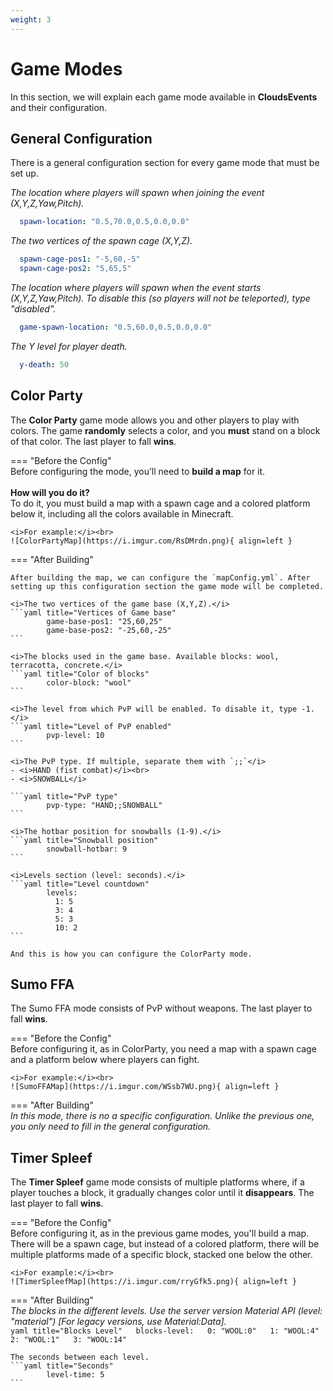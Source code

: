 ```yaml
---  
weight: 3  
---  
```


# Game Modes

In this section, we will explain each game mode available in <b>CloudsEvents</b> and their configuration.  

## General Configuration
There is a general configuration section for every game mode that must be set up.

<i>The location where players will spawn when joining the event (X,Y,Z,Yaw,Pitch).</i>  
```yaml title="Coordinates"  
  spawn-location: "0.5,70.0,0.5,0.0,0.0"  
```
<i>The two vertices of the spawn cage (X,Y,Z).</i>  
```yaml title="Cage Coordinates"  
  spawn-cage-pos1: "-5,60,-5"  
  spawn-cage-pos2: "5,65,5"  
```  

<i>The location where players will spawn when the event starts (X,Y,Z,Yaw,Pitch). To disable this (so players will not be teleported), type "disabled".</i> 
```yaml title="Game Spawn"  
  game-spawn-location: "0.5,60.0,0.5,0.0,0.0"  
```  

<i>The Y level for player death.</i>  
```yaml title="Player Death"  
  y-death: 50  
```  

## Color Party 

The <b>Color Party</b> game mode allows you and other players to play with colors. The game <b>randomly</b> selects a color, and you <b>must</b> stand on a block of that color. The last player to fall <b>wins</b>.  

=== "Before the Config"  
    Before configuring the mode, you’ll need to <b>build a map</b> for it.<br><br> 
    <b>How will you do it?</b><br> 
    To do it, you must build a map with a spawn cage and a colored platform below it, including all the colors available in Minecraft.<br>
    
    <i>For example:</i><br> 
    ![ColorPartyMap](https://i.imgur.com/RsDMrdn.png){ align=left }  

=== "After Building"  

    After building the map, we can configure the `mapConfig.yml`. After setting up this configuration section the game mode will be completed.  

    <i>The two vertices of the game base (X,Y,Z).</i>  
    ```yaml title="Vertices of Game base"  
            game-base-pos1: "25,60,25"  
            game-base-pos2: "-25,60,-25"  
    ```  

    <i>The blocks used in the game base. Available blocks: wool, terracotta, concrete.</i>  
    ```yaml title="Color of blocks"  
            color-block: "wool"  
    ```  

    <i>The level from which PvP will be enabled. To disable it, type -1.</i>  
    ```yaml title="Level of PvP enabled"  
            pvp-level: 10  
    ```  

    <i>The PvP type. If multiple, separate them with `;;`</i>  
    - <i>HAND (fist combat)</i><br>
    - <i>SNOWBALL</i>

    ```yaml title="PvP type"  
            pvp-type: "HAND;;SNOWBALL"  
    ```  

    <i>The hotbar position for snowballs (1-9).</i> 
    ```yaml title="Snowball position"  
            snowball-hotbar: 9  
    ```  

    <i>Levels section (level: seconds).</i>  
    ```yaml title="Level countdown"  
            levels:  
              1: 5  
              3: 4  
              5: 3  
              10: 2  
    ```  

    And this is how you can configure the ColorParty mode.  

## Sumo FFA  
The Sumo FFA mode consists of PvP without weapons. The last player to fall <b>wins</b>.  

=== "Before the Config"  
    Before configuring it, as in ColorParty, you need a map with a spawn cage and a platform below where players can fight.<br> 

    <i>For example:</i><br>
    ![SumoFFAMap](https://i.imgur.com/WSsb7WU.png){ align=left }  

=== "After Building"  
    <i>In this mode, there is no a specific configuration. Unlike the previous one, you only need to fill in the general configuration.</i>

## Timer Spleef  
The <b>Timer Spleef</b> game mode consists of multiple platforms where, if a player touches a block, it gradually changes color until it <b>disappears</b>. The last player to fall <b>wins</b>.  

=== "Before the Config"  
    Before configuring it, as in the previous game modes, you'll build a map. There will be a spawn cage, but instead of a colored platform, there will be multiple platforms made of a specific block, stacked one below the other.<br> 

    <i>For example:</i><br>  
    ![TimerSpleefMap](https://i.imgur.com/rryGfk5.png){ align=left }  

=== "After Building"  
    <i>The blocks in the different levels. Use the server version Material API (level: "material") [For legacy versions, use Material:Data].</i>  
    ```yaml title="Blocks Level"  
            blocks-level:  
            0: "WOOL:0"  
            1: "WOOL:4"  
            2: "WOOL:1"  
            3: "WOOL:14"  
    ```  

    The seconds between each level.  
    ```yaml title="Seconds"  
            level-time: 5  
    ```